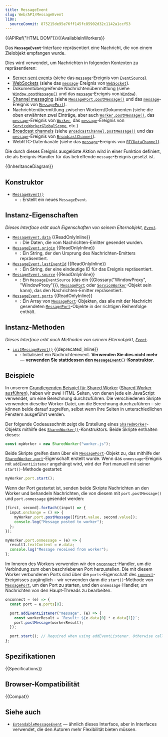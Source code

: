 ```yaml
---
title: MessageEvent
slug: Web/API/MessageEvent
l10n:
  sourceCommit: 875215de95e76ff145fc85902d32c1142a1ccf53
---
```


{{APIRef("HTML DOM")}}{{AvailableInWorkers}}

Das **`MessageEvent`**-Interface repräsentiert eine Nachricht, die von einem Zielobjekt empfangen wurde.

Dies wird verwendet, um Nachrichten in folgenden Kontexten zu repräsentieren:

- [Server-sent events](/de/docs/Web/API/Server-sent_events) (siehe das [`message`](/de/docs/Web/API/EventSource/message_event)-Ereignis von [`EventSource`](/de/docs/Web/API/EventSource)).
- [WebSockets](/de/docs/Web/API/WebSockets_API) (siehe das [`message`](/de/docs/Web/API/WebSocket/message_event)-Ereignis von [`WebSocket`](/de/docs/Web/API/WebSocket)).
- Dokumentübergreifende Nachrichtenübermittlung (siehe [`Window.postMessage()`](/de/docs/Web/API/Window/postMessage) und das [`message`](/de/docs/Web/API/Window/message_event)-Ereignis von [`Window`](/de/docs/Web/API/Window)).
- [Channel messaging](/de/docs/Web/API/Channel_Messaging_API) (siehe [`MessagePort.postMessage()`](/de/docs/Web/API/MessagePort/postMessage) und das [`message`](/de/docs/Web/API/MessagePort/message_event)-Ereignis von [`MessagePort`](/de/docs/Web/API/MessagePort)).
- Nachrichtenübermittlung zwischen Workern/Dokumenten (siehe die oben erwähnten zwei Einträge, aber auch [`Worker.postMessage()`](/de/docs/Web/API/Worker/postMessage), das [`message`](/de/docs/Web/API/Worker/message_event)-Ereignis von [`Worker`](/de/docs/Web/API/Worker), das [`message`](/de/docs/Web/API/ServiceWorkerGlobalScope/message_event)-Ereignis von [`ServiceWorkerGlobalScope`](/de/docs/Web/API/ServiceWorkerGlobalScope), etc.)
- [Broadcast channels](/de/docs/Web/API/Broadcast_Channel_API) (siehe [`BroadcastChannel.postMessage()`](/de/docs/Web/API/BroadcastChannel/postMessage) und das [`message`](/de/docs/Web/API/BroadcastChannel/message_event)-Ereignis von [`BroadcastChannel`](/de/docs/Web/API/BroadcastChannel)).
- WebRTC-Datenkanäle (siehe das [`message`](/de/docs/Web/API/RTCDataChannel/message_event)-Ereignis von [`RTCDataChannel`](/de/docs/Web/API/RTCDataChannel)).

Die durch dieses Ereignis ausgelöste Aktion wird in einer Funktion definiert, die als Ereignis-Handler für das betreffende `message`-Ereignis gesetzt ist.

{{InheritanceDiagram}}

## Konstruktor

- [`MessageEvent()`](/de/docs/Web/API/MessageEvent/MessageEvent)
  - : Erstellt ein neues `MessageEvent`.

## Instanz-Eigenschaften

_Dieses Interface erbt auch Eigenschaften von seinem Elternobjekt, [`Event`](/de/docs/Web/API/Event)._

- [`MessageEvent.data`](/de/docs/Web/API/MessageEvent/data) {{ReadOnlyInline}}
  - : Die Daten, die vom Nachrichten-Emitter gesendet wurden.
- [`MessageEvent.origin`](/de/docs/Web/API/MessageEvent/origin) {{ReadOnlyInline}}
  - : Ein String, der den Ursprung des Nachrichten-Emitters repräsentiert.
- [`MessageEvent.lastEventId`](/de/docs/Web/API/MessageEvent/lastEventId) {{ReadOnlyInline}}
  - : Ein String, der eine eindeutige ID für das Ereignis repräsentiert.
- [`MessageEvent.source`](/de/docs/Web/API/MessageEvent/source) {{ReadOnlyInline}}
  - : Ein `MessageEventSource` (das ein {{Glossary("WindowProxy", "WindowProxy")}}, [`MessagePort`](/de/docs/Web/API/MessagePort) oder [`ServiceWorker`](/de/docs/Web/API/ServiceWorker)-Objekt sein kann), das den Nachrichten-Emitter repräsentiert.
- [`MessageEvent.ports`](/de/docs/Web/API/MessageEvent/ports) {{ReadOnlyInline}}
  - : Ein Array von [`MessagePort`](/de/docs/Web/API/MessagePort)-Objekten, das alle mit der Nachricht gesendeten [`MessagePort`](/de/docs/Web/API/MessagePort)-Objekte in der richtigen Reihenfolge enthält.

## Instanz-Methoden

_Dieses Interface erbt auch Methoden von seinem Elternobjekt, [`Event`](/de/docs/Web/API/Event)._

- [`initMessageEvent()`](/de/docs/Web/API/MessageEvent/initMessageEvent) {{deprecated_inline}}
  - : Initialisiert ein Nachrichtenevent. **Verwenden Sie dies nicht mehr** — **verwenden Sie stattdessen den [`MessageEvent()`](/de/docs/Web/API/MessageEvent/MessageEvent)-Konstruktor.**

## Beispiele

In unserem [Grundlegenden Beispiel für Shared Worker](https://github.com/mdn/dom-examples/tree/main/web-workers/simple-shared-worker) ([Shared Worker ausführen](https://mdn.github.io/dom-examples/web-workers/simple-shared-worker/)), haben wir zwei HTML-Seiten, von denen jede ein JavaScript verwendet, um eine Berechnung durchzuführen. Die verschiedenen Skripte verwenden dieselbe Worker-Datei, um die Berechnung durchzuführen – sie können beide darauf zugreifen, selbst wenn ihre Seiten in unterschiedlichen Fenstern ausgeführt werden.

Der folgende Codeausschnitt zeigt die Erstellung eines [`SharedWorker`](/de/docs/Web/API/SharedWorker)-Objekts mithilfe des [`SharedWorker()`](/de/docs/Web/API/SharedWorker/SharedWorker)-Konstruktors. Beide Skripte enthalten dieses:

```js
const myWorker = new SharedWorker("worker.js");
```

Beide Skripte greifen dann über ein [`MessagePort`](/de/docs/Web/API/MessagePort)-Objekt zu, das mithilfe der [`SharedWorker.port`](/de/docs/Web/API/SharedWorker/port)-Eigenschaft erstellt wurde. Wenn das `onmessage`-Ereignis mit `addEventListener` angehängt wird, wird der Port manuell mit seiner `start()`-Methode gestartet:

```js
myWorker.port.start();
```

Wenn der Port gestartet ist, senden beide Skripte Nachrichten an den Worker und behandeln Nachrichten, die von diesem mit `port.postMessage()` und `port.onmessage` gesendet werden:

```js
[first, second].forEach((input) => {
  input.onchange = () => {
    myWorker.port.postMessage([first.value, second.value]);
    console.log("Message posted to worker");
  };
});

myWorker.port.onmessage = (e) => {
  result1.textContent = e.data;
  console.log("Message received from worker");
};
```

Im Inneren des Workers verwenden wir den [`onconnect`](/de/docs/Web/API/SharedWorkerGlobalScope/connect_event)-Handler, um die Verbindung zum oben beschriebenen Port herzustellen. Die mit diesem Worker verbundenen Ports sind über die `ports`-Eigenschaft des [`connect`](/de/docs/Web/API/SharedWorkerGlobalScope/connect_event)-Ereignisses zugänglich – wir verwenden dann die `start()`-Methode von [`MessagePort`](/de/docs/Web/API/MessagePort), um den Port zu starten, und den `onmessage`-Handler, um Nachrichten von den Haupt-Threads zu bearbeiten.

```js
onconnect = (e) => {
  const port = e.ports[0];

  port.addEventListener("message", (e) => {
    const workerResult = `Result: ${e.data[0] * e.data[1]}`;
    port.postMessage(workerResult);
  });

  port.start(); // Required when using addEventListener. Otherwise called implicitly by onmessage setter.
};
```

## Spezifikationen

{{Specifications}}

## Browser-Kompatibilität

{{Compat}}

## Siehe auch

- [`ExtendableMessageEvent`](/de/docs/Web/API/ExtendableMessageEvent) — ähnlich dieses Interface, aber in Interfaces verwendet, die den Autoren mehr Flexibilität bieten müssen.
